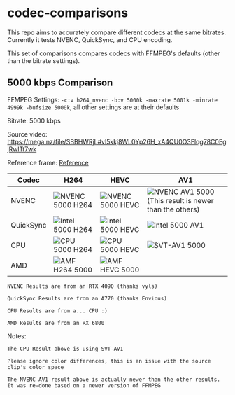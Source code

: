 # codec-comparisons
This repo aims to accurately compare different codecs at the same bitrates. Currently it tests NVENC, QuickSync, and CPU encoding.

This set of comparisons compares codecs with FFMPEG's defaults (other than the bitrate settings).

## 5000 kbps Comparison

FFMPEG Settings: `-c:v h264_nvenc -b:v 5000k -maxrate 5001k -minrate 4999k -bufsize 5000k`, all other settings are at their defaults

Bitrate: 5000 kbps

Source video: https://mega.nz/file/SBBHWRjL#vl5kkj8WL0Yp26H_xA4QU0O3Flqg78C0EgjRwlTt7wk

Reference frame: [Reference](https://user-images.githubusercontent.com/62084776/214819111-fe95fbbc-9e7d-49fe-977e-bf79932684bb.png)

| Codec  | H264 | HEVC | AV1 |
| ------------- | ------------- | ------------- | ------------- |
| NVENC | ![NVENC 5000 H264](https://user-images.githubusercontent.com/62084776/214811080-7838e5af-c17e-4ac4-88d7-ec17c3b547b5.png) | ![NVENC 5000 HEVC](https://user-images.githubusercontent.com/62084776/214811174-ee5b74d8-d2b7-452c-bb1d-4639e3caaf35.png) | ![NVENC AV1 5000 (This result is newer than the others)](https://user-images.githubusercontent.com/62084776/214814427-30998c97-f1b8-46eb-8d6d-9a641e577c02.png)
| QuickSync | ![Intel 5000 H264](https://user-images.githubusercontent.com/62084776/214811330-636fafb9-c26e-4fff-ab1b-d433f281bf34.png) | ![Intel 5000 HEVC](https://user-images.githubusercontent.com/62084776/214811303-ed0a5f7c-5dff-42b2-b6d0-f64197fb4f80.png) | ![Intel 5000 AV1](https://user-images.githubusercontent.com/62084776/214811266-d9be2cef-332f-461d-9829-e11edfc52d28.png)
| CPU | ![CPU 5000 H264](https://user-images.githubusercontent.com/62084776/214811364-56dabe72-e9b0-4511-9781-934c8e0fb890.png) | ![CPU 5000 HEVC](https://user-images.githubusercontent.com/62084776/214811396-f5fc4a33-08d0-4186-864e-23d25ff8e792.png) | ![SVT-AV1 5000](https://user-images.githubusercontent.com/62084776/214811438-f0f01aa0-cf86-4f21-970c-38975e57a7e9.png)
| AMD | ![AMF H264 5000](https://user-images.githubusercontent.com/62084776/215026472-6aadb941-6ec3-4097-b96d-af3338f6db07.png) | ![AMF HEVC 5000](https://user-images.githubusercontent.com/62084776/215026483-215e7d54-f487-497e-915e-6412ab5cd7fc.png) | |

`NVENC Results are from an RTX 4090 (thanks vyls)`

`QuickSync Results are from an A770 (thanks Envious)`

`CPU Results are from a... CPU :)`

`AMD Results are from an RX 6800`

Notes: 
  
`The CPU Result above is using SVT-AV1`
  
`Please ignore color differences, this is an issue with the source clip's color space`
  
`The NVENC AV1 result above is actually newer than the other results. It was re-done based on a newer version of FFMPEG`
</p>
</details>
